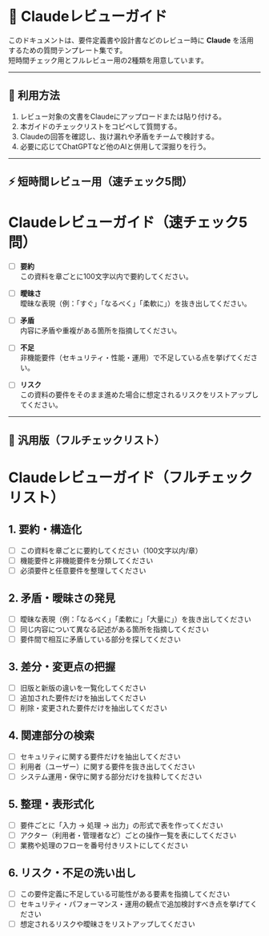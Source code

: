 # 📘 Claudeレビューガイド

このドキュメントは、要件定義書や設計書などのレビュー時に **Claude** を活用するための質問テンプレート集です。  
短時間チェック用とフルレビュー用の2種類を用意しています。  

---

## 🔧 利用方法
1. レビュー対象の文書をClaudeにアップロードまたは貼り付ける。  
2. 本ガイドのチェックリストをコピペして質問する。  
3. Claudeの回答を確認し、抜け漏れや矛盾をチームで検討する。  
4. 必要に応じてChatGPTなど他のAIと併用して深掘りを行う。  

---

## ⚡ 短時間レビュー用（速チェック5問）

# Claudeレビューガイド（速チェック5問）

- [ ] **要約**  
  この資料を章ごとに100文字以内で要約してください。  

- [ ] **曖昧さ**  
  曖昧な表現（例：「すぐ」「なるべく」「柔軟に」）を抜き出してください。  

- [ ] **矛盾**  
  内容に矛盾や重複がある箇所を指摘してください。  

- [ ] **不足**  
  非機能要件（セキュリティ・性能・運用）で不足している点を挙げてください。  

- [ ] **リスク**  
  この資料の要件をそのまま進めた場合に想定されるリスクをリストアップしてください。  

---

## 📑 汎用版（フルチェックリスト）

# Claudeレビューガイド（フルチェックリスト）

## 1. 要約・構造化
- [ ] この資料を章ごとに要約してください（100文字以内/章）
- [ ] 機能要件と非機能要件を分類してください
- [ ] 必須要件と任意要件を整理してください

## 2. 矛盾・曖昧さの発見
- [ ] 曖昧な表現（例：「なるべく」「柔軟に」「大量に」）を抜き出してください
- [ ] 同じ内容について異なる記述がある箇所を指摘してください
- [ ] 要件間で相互に矛盾している部分を探してください

## 3. 差分・変更点の把握
- [ ] 旧版と新版の違いを一覧化してください
- [ ] 追加された要件だけを抽出してください
- [ ] 削除・変更された要件だけを抽出してください

## 4. 関連部分の検索
- [ ] セキュリティに関する要件だけを抽出してください
- [ ] 利用者（ユーザー）に関する要件を抜き出してください
- [ ] システム運用・保守に関する部分だけを抜粋してください

## 5. 整理・表形式化
- [ ] 要件ごとに「入力 → 処理 → 出力」の形式で表を作ってください
- [ ] アクター（利用者・管理者など）ごとの操作一覧を表にしてください
- [ ] 業務や処理のフローを番号付きリストにしてください

## 6. リスク・不足の洗い出し
- [ ] この要件定義に不足している可能性がある要素を指摘してください
- [ ] セキュリティ・パフォーマンス・運用の観点で追加検討すべき点を挙げてください
- [ ] 想定されるリスクや曖昧さをリストアップしてください
